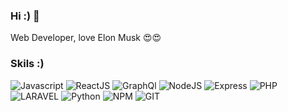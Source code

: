 ### Hi :) 👋

Web Developer, love Elon Musk 😍😍

### Skils :)
<p>
<img src="https://img.shields.io/badge/Javascript-F7DF1E?style=flat-square&logo=javascript&logoColor=1f1f1f" alt="Javascript">
<img src="https://img.shields.io/badge/ReactJS-1f1f1f?style=flat-square&logo=react&logoColor=61DAFB" alt="ReactJS">
<img src="https://img.shields.io/badge/GraphQl-1f1f1f?style=flat-square&logo=GraphQl&logoColor=E10098" alt="GraphQl">
<img src="https://img.shields.io/badge/NodeJS-339933?style=flat-square&logo=NODE.JS&logoColor=white" alt="NodeJS">
<img src="https://img.shields.io/badge/Express-00A98F.svg?style=flat-square&logo=express&logoColor=white" alt="Express">
<img src="https://img.shields.io/badge/PHP-777BB4.svg?style=flat-square&logo=php&logoColor=white" alt="PHP">
  <img src="https://img.shields.io/badge/Laravel-fb503b.svg?style=flat-square&logo=laravel&logoColor=white" alt="LARAVEL">
<img src="https://img.shields.io/badge/python-3776AB.svg?style=flat-square&logo=python&logoColor=white" alt="Python">
<img src="https://img.shields.io/badge/NPM-CB3837?style=flat-square&logo=npm&logoColor=white" alt="NPM">
<img src="https://img.shields.io/badge/GIT-F05032?style=flat-square&logo=git&logoColor=white" alt="GIT">
</p>
<div style="text-align: center;">
  <img src="https://github-readme-stats.vercel.app/api?username=Alireza17224&count_private=true&show_icons=true&count_private=true&theme=dark&include_all_commits=true" alt="">
</div>
